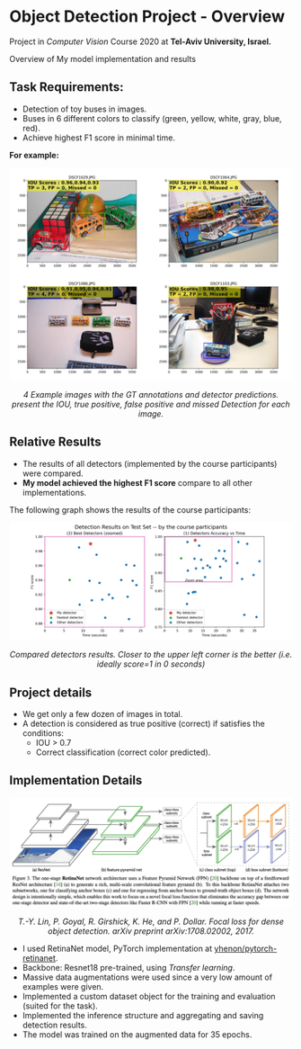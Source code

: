 # Object Detection Project - Overview
Project in *Computer Vision* Course 2020 at **Tel-Aviv University, Israel.**

Overview of My model implementation and results

## Task Requirements:
* Detection of toy buses in images.
* Buses in 6 different colors to classify (green, yellow, white, gray,
blue, red).
* Achieve highest F1 score in minimal time.
 
**For example:**

![](images/grid_images_2.jpg)
<p align="center">
  <i>4 Example images with the GT annotations and detector predictions.
   present the IOU, true positive, false positive and missed Detection for each image.</i>
</p>


## Relative Results
* The results of all detectors (implemented by the course participants) were compared.
* **My model achieved the highest F1 score** compare to all other implementations.

The following graph shows the results of the course participants:

[![results_graph](images/results.png)](#relative-results)
<p align="center">
  <i>Compared detectors results. Closer to the upper left corner is the better (i.e. ideally score=1 in 0 seconds)
</i>
</p>

## Project details
* We get only a few dozen of images in total.
* A detection is considered as true positive (correct) if satisfies the conditions:
  * IOU > 0.7
  * Correct classification (correct color predicted).
  


## Implementation Details
[![](images/retina.png)](#implementation-details)
<p align="center">
  <i>T.-Y. Lin, P. Goyal, R. Girshick, K. He, and P. Dollar. Focal loss for dense object detection.
arXiv preprint arXiv:1708.02002, 2017.</i>
</p>

* I used RetinaNet model, PyTorch implementation at [yhenon/pytorch-retinanet](https://github.com/yhenon/pytorch-retinanet).
* Backbone: Resnet18 pre-trained, using *Transfer learning*.
* Massive data augmentations were used since a very low amount of examples were given.
* Implemented a custom dataset object for the training and evaluation (suited for the task).
* Implemented the inference structure and aggregating and saving detection results.
* The model was trained on the augmented data for 35 epochs.

